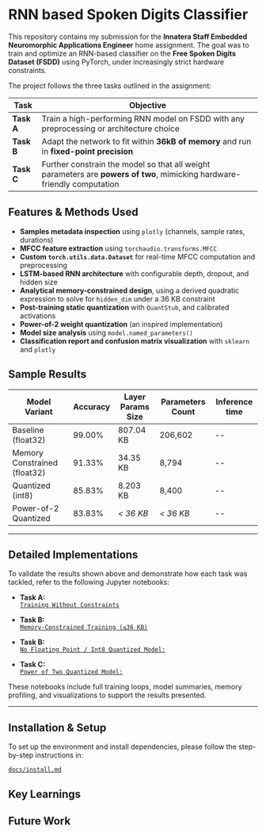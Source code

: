 # RNN based Spoken Digits Classifier 

This repository contains my submission for the **Innatera Staff Embedded Neuromorphic Applications Engineer** home assignment. The goal was to train and optimize an RNN-based classifier on the **Free Spoken Digits Dataset (FSDD)** using PyTorch, under increasingly strict hardware constraints.

The project follows the three tasks outlined in the assignment:

| Task | Objective |
|------|-----------|
| **Task A** | Train a high-performing RNN model on FSDD with any preprocessing or architecture choice |
| **Task B** | Adapt the network to fit within **36kB of memory** and run in **fixed-point precision** |
| **Task C** | Further constrain the model so that all weight parameters are **powers of two**, mimicking hardware-friendly computation |


## Features & Methods Used

- **Samples metadata inspection** using `plotly` (channels, sample rates, durations)
- **MFCC feature extraction** using `torchaudio.transforms.MFCC`
- **Custom `torch.utils.data.Dataset`** for real-time MFCC computation and preprocessing
- **LSTM-based RNN architecture** with configurable depth, dropout, and hidden size
- **Analytical memory-constrained design**, using a derived quadratic expression to solve for `hidden_dim` under a 36 KB constraint
- **Post-training static quantization** with `QuantStub`, and calibrated activations
- **Power-of-2 weight quantization** (an inspired implementation)
- **Model size analysis** using `model.named_parameters()`
- **Classification report and confusion matrix visualization** with `sklearn` and `plotly`


## Sample Results

| Model Variant                     | Accuracy | Layer Params Size | Parameters Count | Inference time 
|-----------------------------------|----------|------------|------------ |----------|
| Baseline (float32)                | 99.00%   | 807.04 KB  | 206,602     | --   |
| Memory Constrained (float32)      | 91.33%   | 34.35 KB   | 8,794       | --   |
| Quantized (int8)                  | 85.83%   | 8.203 KB   | 8,400        | --   |
| Power-of-2 Quantized              | 83.83%   | *< 36 KB*  | *< 36 KB*   | --   |


---

## Detailed Implementations

To validate the results shown above and demonstrate how each task was tackled, refer to the following Jupyter notebooks:

- **Task A:**  
  [`Training Without Constraints`](notebooks/Task-A.ipynb)  

- **Task B:**  
  [`Memory-Constrained Training (≤36 KB)`](notebooks/TASK-B-Part-1.ipynb)  

- **Task B:**  
  [`No Floating Point / Int8 Quantized Model:`](notebooks/TASK-B-Part-2.ipynb)  

- **Task C:**  
  [`Power of Two Quantized Model:`](notebooks/TASK-B-Part-2.ipynb)


These notebooks include full training loops, model summaries, memory profiling, and visualizations to support the results presented.

---

## Installation & Setup

To set up the environment and install dependencies, please follow the step-by-step instructions in:

[`docs/install.md`](docs/install.md)


## Key Learnings

## Future Work


